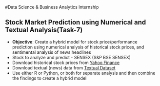 #Data Science & Business Analytics Internship

## Stock Market Prediction using Numerical and Textual Analysis(Task-7)



* **Objective**: Create a hybrid model for stock price/performance prediction using numerical analysis of historical stock prices, and sentimental analysis of news headlines
* Stock to analyze and predict - SENSEX (S&P BSE SENSEX)
* Download historical stock prices from [Yahoo Finance](finance.yahoo.com) 
* Download textual (news) data from [Textual Dataset](https://bit.ly/36fFPI6)  
* Use either R or Python, or both for separate analysis and then combine the findings to create a hybrid model
